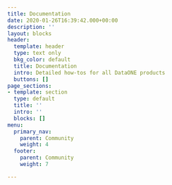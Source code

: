 ```yaml
---
title: Documentation
date: 2020-01-26T16:39:42.000+00:00
description: ''
layout: blocks
header:
  template: header
  type: text only
  bkg_color: default
  title: Documentation
  intro: Detailed how-tos for all DataONE products
  buttons: []
page_sections:
- template: section
  type: default
  title: ''
  intro: ''
  blocks: []
menu:
  primary_nav:
    parent: Community
    weight: 4
  footer:
    parent: Community
    weight: 7

---
```

